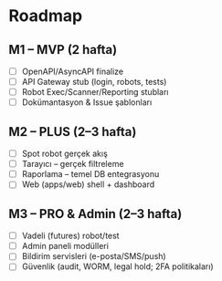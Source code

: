 # Roadmap

## M1 – MVP (2 hafta)
- [ ] OpenAPI/AsyncAPI finalize
- [ ] API Gateway stub (login, robots, tests)
- [ ] Robot Exec/Scanner/Reporting stubları
- [ ] Dokümantasyon & Issue şablonları

## M2 – PLUS (2–3 hafta)
- [ ] Spot robot gerçek akış
- [ ] Tarayıcı – gerçek filtreleme
- [ ] Raporlama – temel DB entegrasyonu
- [ ] Web (apps/web) shell + dashboard

## M3 – PRO & Admin (2–3 hafta)
- [ ] Vadeli (futures) robot/test
- [ ] Admin paneli modülleri
- [ ] Bildirim servisleri (e-posta/SMS/push)
- [ ] Güvenlik (audit, WORM, legal hold; 2FA politikaları)
